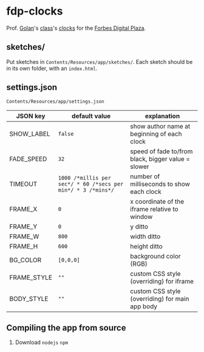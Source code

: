 # fdp-clocks

Prof. [Golan](http://flong.com/)'s [class](https://courses.ideate.cmu.edu/60-212/f2020/)'s [clocks](https://courses.ideate.cmu.edu/60-212/f2020/category/03/03-clock/) for the [Forbes Digital Plaza](https://rutheh.com/2019/05/03/forbes-digital-plaza-at-bouquet-street).

## sketches/

Put sketches in `Contents/Resources/app/sketches/`. Each sketch should be in its own folder, with an `index.html`.

## settings.json

`Contents/Resources/app/settings.json`

| JSON key | default value | explanation |
|---|---|---|
| SHOW_LABEL | `false` | show author name at beginning of each clock |
| FADE_SPEED | `32` |  speed of fade to/from black, bigger value = slower |
| TIMEOUT | `1000 /*millis per sec*/ * 60 /*secs per min*/ * 3 /*mins*/` | number of milliseconds to show each clock |
| FRAME_X | `0` | x coordinate of the iframe relative to window |
| FRAME_Y | `0` | y ditto |
| FRAME_W | `800` | width ditto |
| FRAME_H | `600` | height ditto |
| BG_COLOR | `[0,0,0]` | background color (RGB) |
| FRAME_STYLE | `""` | custom CSS style (overriding) for iframe |
| BODY_STYLE | `""` | custom CSS style (overriding) for main app body |


## Compiling the app from source

1. Download `nodejs` `npm`